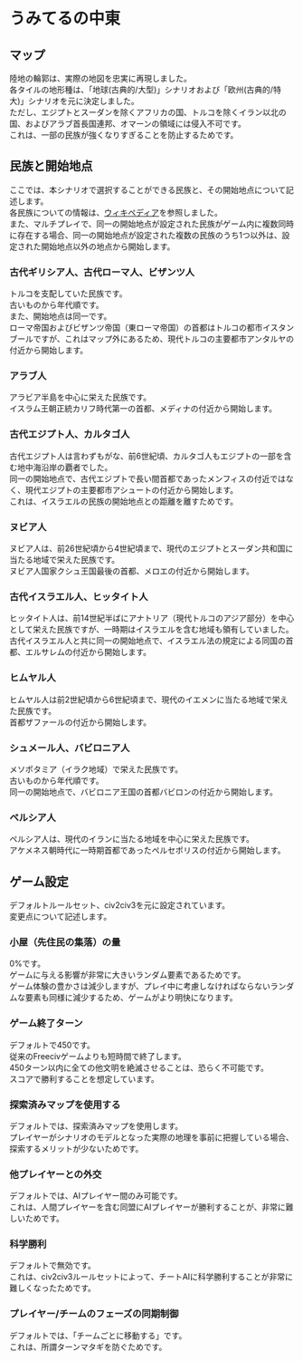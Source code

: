 # うみてるの中東
## マップ
陸地の輪郭は、実際の地図を忠実に再現しました。  
各タイルの地形種は、「地球(古典的/大型)」シナリオおよび「欧州(古典的/特大)」シナリオを元に決定しました。  
ただし、エジプトとスーダンを除くアフリカの国、トルコを除くイラン以北の国、およびアラブ首長国連邦、オマーンの領域には侵入不可です。  
これは、一部の民族が強くなりすぎることを防止するためです。
## 民族と開始地点
ここでは、本シナリオで選択することができる民族と、その開始地点について記述します。  
各民族についての情報は、[ウィキペディア](https://ja.wikipedia.org/wiki/%E3%83%A1%E3%82%A4%E3%83%B3%E3%83%9A%E3%83%BC%E3%82%B8)を参照しました。  
また、マルチプレイで、同一の開始地点が設定された民族がゲーム内に複数同時に存在する場合、同一の開始地点が設定された複数の民族のうち1つ以外は、設定された開始地点以外の地点から開始します。
### 古代ギリシア人、古代ローマ人、ビザンツ人
トルコを支配していた民族です。  
古いものから年代順です。  
また、開始地点は同一です。  
ローマ帝国およびビザンツ帝国（東ローマ帝国）の首都はトルコの都市イスタンブールですが、これはマップ外にあるため、現代トルコの主要都市アンタルヤの付近から開始します。
### アラブ人
アラビア半島を中心に栄えた民族です。  
イスラム王朝正統カリフ時代第一の首都、メディナの付近から開始します。
### 古代エジプト人、カルタゴ人
古代エジプト人は言わずもがな、前6世紀頃、カルタゴ人もエジプトの一部を含む地中海沿岸の覇者でした。  
同一の開始地点で、古代エジプトで長い間首都であったメンフィスの付近ではなく、現代エジプトの主要都市アシュートの付近から開始します。  
これは、イスラエルの民族の開始地点との距離を離すためです。
### ヌビア人
ヌビア人は、前26世紀頃から4世紀頃まで、現代のエジプトとスーダン共和国に当たる地域で栄えた民族です。  
ヌビア人国家クシュ王国最後の首都、メロエの付近から開始します。
### 古代イスラエル人、ヒッタイト人
ヒッタイト人は、前14世紀半ばにアナトリア（現代トルコのアジア部分）を中心として栄えた民族ですが、一時期はイスラエルを含む地域も領有していました。  
古代イスラエル人と共に同一の開始地点で、イスラエル法の規定による同国の首都、エルサレムの付近から開始します。
### ヒムヤル人
ヒムヤル人は前2世紀頃から6世紀頃まで、現代のイエメンに当たる地域で栄えた民族です。  
首都ザファールの付近から開始します。
### シュメール人、バビロニア人
メソポタミア（イラク地域）で栄えた民族です。  
古いものから年代順です。  
同一の開始地点で、バビロニア王国の首都バビロンの付近から開始します。
### ペルシア人
ペルシア人は、現代のイランに当たる地域を中心に栄えた民族です。  
アケメネス朝時代に一時期首都であったペルセポリスの付近から開始します。
## ゲーム設定
デフォルトルールセット、civ2civ3を元に設定されています。  
変更点について記述します。
### 小屋（先住民の集落）の量
0%です。  
ゲームに与える影響が非常に大きいランダム要素であるためです。  
ゲーム体験の豊かさは減少しますが、プレイ中に考慮しなければならないランダムな要素も同様に減少するため、ゲームがより明快になります。
### ゲーム終了ターン
デフォルトで450です。  
従来のFreecivゲームよりも短時間で終了します。  
450ターン以内に全ての他文明を絶滅させることは、恐らく不可能です。  
スコアで勝利することを想定しています。
### 探索済みマップを使用する
デフォルトでは、探索済みマップを使用します。  
プレイヤーがシナリオのモデルとなった実際の地理を事前に把握している場合、探索するメリットが少ないためです。
### 他プレイヤーとの外交
デフォルトでは、AIプレイヤー間のみ可能です。  
これは、人間プレイヤーを含む同盟にAIプレイヤーが勝利することが、非常に難しいためです。
### 科学勝利
デフォルトで無効です。  
これは、civ2civ3ルールセットによって、チートAIに科学勝利することが非常に難しくなったためです。
### プレイヤー/チームのフェーズの同期制御
デフォルトでは、「チームごとに移動する」です。  
これは、所謂ターンマタギを防ぐためです。
